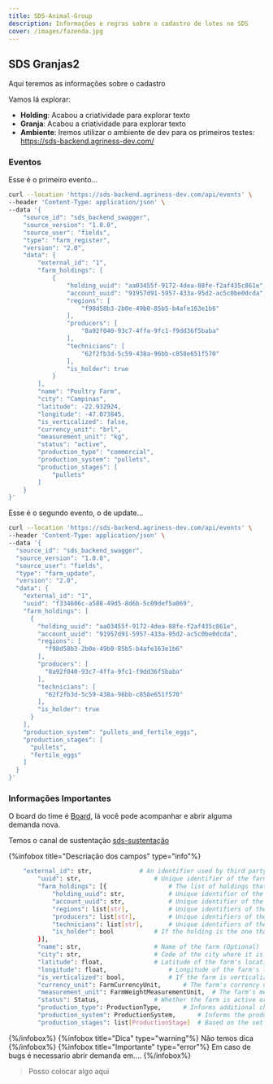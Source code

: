 ```yaml
---
title: SDS-Animal-Group
description: Informações e regras sobre o cadastro de lotes no SDS
cover: /images/fazenda.jpg
---
```


## SDS Granjas2

Aqui teremos as informações sobre o cadastro

Vamos lá explorar:

- **Holding**:
  Acabou a criatividade para explorar texto
- **Granja**:
  Acabou a criatividade para explorar texto
- **Ambiente**:
  Iremos utilizar o ambiente de dev para os primeiros testes: https://sds-backend.agriness-dev.com/

### Eventos

Esse é o primeiro evento...

```bash 
curl --location 'https://sds-backend.agriness-dev.com/api/events' \
--header 'Content-Type: application/json' \
--data '{
    "source_id": "sds_backend_swagger",
    "source_version": "1.0.0",
    "source_user": "fields",
    "type": "farm_register",
    "version": "2.0",
    "data": {
        "external_id": "1",
        "farm_holdings": [
            {
                "holding_uuid": "aa03455f-9172-4dea-88fe-f2af435c861e",
                "account_uuid": "91957d91-5957-433a-95d2-ac5c0be0dcda",
                "regions": [
                    "f98d58b3-2b0e-49b0-85b5-b4afe163e1b6"
                ],
                "producers": [
                    "8a92f040-93c7-4ffa-9fc1-f9dd36f5baba"
                ],
                "technicians": [
                    "62f2fb3d-5c59-438a-96bb-c858e651f570"
                ],
                "is_holder": true
            }
        ],
        "name": "Poultry Farm",
        "city": "Campinas",
        "latitude": -22.932924,
        "longitude": -47.073845,
        "is_verticalized": false,
        "currency_unit": "brl",
        "measurement_unit": "kg",
        "status": "active",
        "production_type": "commercial",
        "production_system": "pullets",
        "production_stages": [
            "pullets"
        ]
    }
}' 
```
Esse é o segundo evento, o de update...

```bash 
curl --location 'https://sds-backend.agriness-dev.com/api/events' \
--header 'Content-Type: application/json' \
--data '{
  "source_id": "sds_backend_swagger",
  "source_version": "1.0.0",
  "source_user": "fields",
  "type": "farm_update",
  "version": "2.0",
  "data": {
    "external_id": "1",
    "uuid": "f334606c-a588-49d5-8d6b-5c09def5a069",
    "farm_holdings": [
      {
        "holding_uuid": "aa03455f-9172-4dea-88fe-f2af435c861e",
        "account_uuid": "91957d91-5957-433a-95d2-ac5c0be0dcda",
        "regions": [
          "f98d58b3-2b0e-49b0-85b5-b4afe163e1b6"
        ],
        "producers": [
          "8a92f040-93c7-4ffa-9fc1-f9dd36f5baba"
        ],
        "technicians": [
          "62f2fb3d-5c59-438a-96bb-c858e651f570"
        ],
        "is_holder": true
      }
    ],
    "production_system": "pullets_and_fertile_eggs",
    "production_stages": [
      "pullets",
      "fertile_eggs"
    ]
  }
}' 
```

### Informações Importantes

O board do time é [Board](https://agriness-team.atlassian.net/jira/software/projects/SP/boards/208), lá você pode acompanhar e abrir alguma demanda nova.

Temos o canal de sustentação [sds-sustentação](https://agriness.slack.com/archives/C0405BA8XCZ)

{%infobox title="Descriação dos campos" type="info"%}
```bash
	"external_id": str,				# An identifier used by third party services to identify the data (Optional)
		"uuid": str,					# Unique identifier of the farm (Mandatory)
		"farm_holdings": [{ 				# The list of holdings that are associated with the farm (Mandatory) 
			"holding_uuid": str, 			# Unique identifier of the holding (Mandatory)
			"account_uuid": str,			# Unique identifier of the holding's account (Optional)
			"regions": list[str],			# Unique identifiers of the holding's regions (Optional)
			"producers": list[str],			# Unique identifiers of the holding's producers (Optional)
			"technicians": list[str],		# Unique identifiers of the holding's technicians (Optional)
			"is_holder": bool 			# If the holding is the one that originated the farm or not (Mandatory)
		}],
		"name": str,					# Name of the farm (Optional)
		"city": str,					# Code of the city where it is located (Optional)
		"latitude": float, 				# Latitude of the farm's location (Optional)
		"longitude": float, 				# Longitude of the farm's location (Optional)
		"is_verticalized": bool, 			# If the farm is verticalized or not (Mandatory)
		"currency_unit": FarmCurrencyUnit, 		# The farm's currency unit of usage (Optional)
		"measurement_unit": FarmWeightMeasurementUnit, 	# The farm's measurement unit of usage (Optional)
		"status": Status,				# Whether the farm is active or not (Mandatory)
		"production_type": ProductionType,		# Informs additional characteristics of the farm (Optional)
		"production_system": ProductionSystem, 		# Informs the production system regarding species and production stages which are taken care of on the farm (Optional)
		"production_stages": list[ProductionStage]	# Based on the set of species and production stages which are taken care of on the farm (Mandatory)
```
{%/infobox%}
{%infobox title="Dica" type="warning"%}
Não temos dica
{%/infobox%}
{%infobox title="Importante" type="error"%}
Em caso de bugs é necessario abrir demanda em....
{%/infobox%}

> Posso colocar algo aqui
 